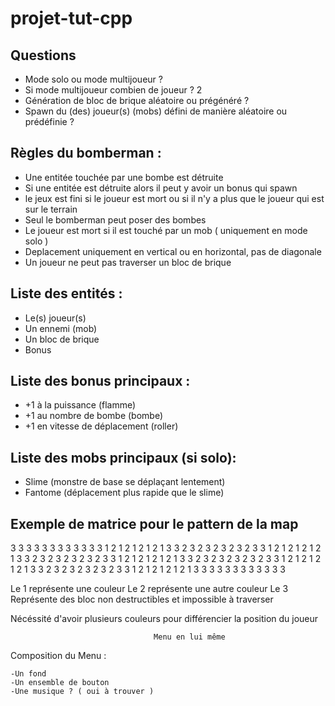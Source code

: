 ﻿# projet-tut-cpp

## Questions
- Mode solo ou mode multijoueur ?
- Si mode multijoueur combien de joueur ? 2
- Génération de bloc de brique aléatoire ou prégénéré ?
- Spawn du (des) joueur(s) (mobs) défini de manière aléatoire ou prédéfinie ?

## Règles du bomberman :
- Une entitée touchée par une bombe est détruite
- Si une entitée est détruite alors il peut y avoir un bonus qui spawn
- le jeux est fini si le joueur est mort ou si il n'y a plus que le joueur qui est sur le terrain
- Seul le bomberman peut poser des bombes
- Le joueur est mort si il est touché par un mob ( uniquement en mode solo )
- Deplacement uniquement en vertical ou en horizontal, pas de diagonale
- Un joueur ne peut pas traverser un bloc de brique

## Liste des entités : 
- Le(s) joueur(s)
- Un ennemi (mob)
- Un bloc de brique
- Bonus

## Liste des bonus principaux : 
- +1 à la puissance (flamme)
- +1 au nombre de bombe (bombe)
- +1 en vitesse de déplacement (roller)

## Liste des mobs principaux (si solo): 
- Slime (monstre de base se déplaçant lentement)
- Fantome (déplacement plus rapide que le slime)

## Exemple de matrice pour le pattern de la map

3	3	3	3	3	3	3	3	3	3	3
3	1	2	1	2	1	2	1	2	1	3
3	2	3	2	3	2	3	2	3	2	3
3	1	2	1	2	1	2	1	2	1	3
3	2	3	2	3	2	3	2	3	2	3
3	1	2	1	2	1	2	1	2	1	3
3	2	3	2	3	2	3	2	3	2	3
3	1	2	1	2	1	2	1	2	1	3
3	2	3	2	3	2	3	2	3	2	3
3	1	2	1	2	1	2	1	2	1	3
3	3	3	3	3	3	3	3	3	3	3

Le 1 représente une couleur
Le 2 représente une autre couleur
Le 3 Représente des bloc non destructibles et impossible à traverser

Nécéssité d'avoir plusieurs couleurs pour différencier la position du joueur









									Menu en lui même

Composition du Menu : 

	-Un fond
	-Un ensemble de bouton
	-Une musique ? ( oui à trouver )

